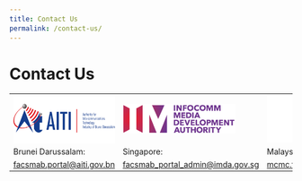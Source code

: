 ```yaml
---
title: Contact Us
permalink: /contact-us/
---
```

<div class="section-content">
   <h1>Contact Us</h1>
   <table>
      <tbody>
         <tr>
            <td>
               <img alt="" src="/assets/images/AITI_logo.png" style="float: left; height: 84px; width: 200px;">
            </td>
            <td>
               <img alt="imda logo" src="/assets/images/IMDA_logo.png" style="height: 52px; width: 200px;">
            </td>
            <td> 
              <img alt="" height="84" width="199" src="/assets/images/logo_mcmc.png">
            </td>
         </tr>
         <tr>
            <td>
                Brunei Darussalam:
            </td>
            <td>
               Singapore:
            </td>
            <td>
                Malaysia
            </td>
         </tr>
         <tr>
            <td>
               <a href="mailto:facsmab.portal@aiti.gov.bn">facsmab.portal@aiti.gov.bn</a>
            </td>
            <td>
               <a href="mailto:facsmab_portal_admin@imda.gov.sg">facsmab_portal_admin@imda.gov.sg</a>
            </td>
            <td><a href="mailto:mcmc.facsmab@cmc.gov.my">mcmc.facsmab@cmc.gov.my</a></td>
         </tr>
      </tbody>
   </table>
</div>
